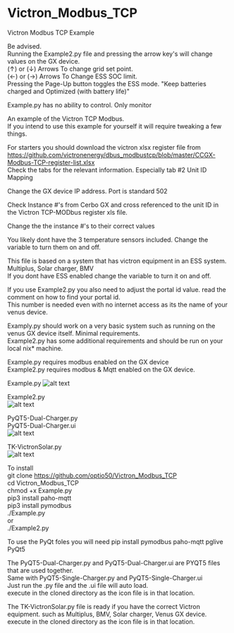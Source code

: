 # Victron_Modbus_TCP
Victron Modbus TCP Example

Be advised.  
Running the Example2.py file and pressing the arrow key's will change values on the GX device.  
(↑) or (↓) Arrows To change grid set point.  
(←) or (→) Arrows To Change ESS SOC limit.  
Pressing the Page-Up button toggles the ESS mode. "Keep batteries charged and Optimized (with battery life)"  
  
Example.py has no ability to control. Only monitor  


An example of the Victron TCP Modbus.  
If you intend to use this example for yourself it will require tweaking a few things. 

For starters you should download the victron xlsx register file from https://github.com/victronenergy/dbus_modbustcp/blob/master/CCGX-Modbus-TCP-register-list.xlsx  
Check the tabs for the relevant information. Especially tab #2 Unit ID Mapping  

Change the GX device IP address. Port is standard 502  

Check Instance #'s from Cerbo GX and cross referenced to the unit ID in the Victron TCP-MODbus register xls file.  

Change the the instance #'s to their correct values  

You likely dont have the 3 temperature sensors included. Change the variable to turn them on and off.  

This file is based on a system that has victron equipment in an ESS system. Multiplus, Solar charger, BMV  
If you dont have ESS enabled change the variable to turn it on and off.  

If you use Example2.py you also need to adjust the portal id value. read the comment on how to find your portal id.  
This number is needed even with no internet access as its the name of your venus device.  
  
Examply.py should work on a very basic system such as running on the venus GX device itself. Minimal requirements.  
Example2.py has some additional requirements and should be run on your local nix* machine.

Example.py requires modbus enabled on the GX device  
Example2.py requires modbus & Mqtt enabled on the GX device.  
  
Example.py
![alt text](https://github.com/optio50/Victron_Modbus_TCP/blob/main/Modbus_2022-02-13_19-40-40.png?raw=true) 
  
Example2.py      
![alt text](https://github.com/optio50/Victron_Modbus_TCP/blob/main/Peek_2022-02-19_14-30.apng?raw=true)
  
PyQT5-Dual-Charger.py    
PyQT5-Dual-Charger.ui    
![alt text](https://github.com/optio50/Victron_Modbus_TCP/blob/main/PyQt-Dual-Charger_.apng?raw=true)    


TK-VictronSolar.py    
![alt text](https://github.com/optio50/Victron_Modbus_TCP/blob/main/VictronSolar-SingleMPPT.apng?raw=true)    
    
    
To install  
git clone https://github.com/optio50/Victron_Modbus_TCP  
cd Victron_Modbus_TCP  
chmod +x Example.py  
pip3 install paho-mqtt  
pip3 install pymodbus  
./Example.py  
or  
./Example2.py    
 
 
To use the PyQt foles you will need
pip install pymodbus paho-mqtt pglive PyQt5
    
The PyQT5-Dual-Charger.py and PyQT5-Dual-Charger.ui are PYQT5 files that are used together.    
Same with PyQT5-Single-Charger.py and PyQT5-Single-Charger.ui    
Just run the .py file and the .ui file will auto load.    
execute in the cloned directory as the icon file is in that location.    


The TK-VictronSolar.py file is ready if you have the correct Victron equipment. such as Multiplus, BMV, Solar charger, Venus GX device.    
execute in the cloned directory as the icon file is in that location.

 

